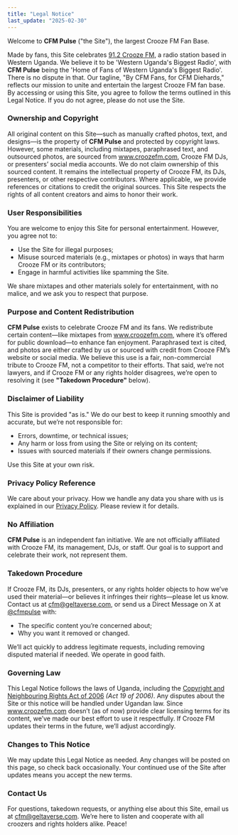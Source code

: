 ```yaml
---
title: "Legal Notice"
last_update: "2025-02-30"
---
```


Welcome to **CFM Pulse** ("the Site"), the largest Crooze FM Fan Base.

Made by fans, this Site celebrates [91.2 Crooze FM](https://www.croozefm.com/), a radio station based in Western Uganda. We believe it to be 'Western Uganda's Biggest Radio', with **CFM Pulse** being the 'Home of Fans of Western Uganda's Biggest Radio'. There is no dispute in that. Our tagline, "By CFM Fans, for CFM Diehards," reflects our mission to unite and entertain the largest Crooze FM fan base. By accessing or using this Site, you agree to follow the terms outlined in this Legal Notice. If you do not agree, please do not use the Site.

### Ownership and Copyright

All original content on this Site—such as manually crafted photos, text, and designs—is the property of **CFM Pulse** and protected by copyright laws. However, some materials, including mixtapes, paraphrased text, and outsourced photos, are sourced from www.croozefm.com, Crooze FM DJs, or presenters’ social media accounts. We do not claim ownership of this sourced content. It remains the intellectual property of Crooze FM, its DJs, presenters, or other respective contributors. Where applicable, we provide references or citations to credit the original sources. This Site respects the rights of all content creators and aims to honor their work.

### User Responsibilities

You are welcome to enjoy this Site for personal entertainment. However, you agree not to:

- Use the Site for illegal purposes;
- Misuse sourced materials (e.g., mixtapes or photos) in ways that harm Crooze FM or its contributors;
- Engage in harmful activities like spamming the Site.

We share mixtapes and other materials solely for entertainment, with no malice, and we ask you to respect that purpose.

### Purpose and Content Redistribution

**CFM Pulse** exists to celebrate Crooze FM and its fans. We redistribute certain content—like mixtapes from www.croozefm.com, where it’s offered for public download—to enhance fan enjoyment. Paraphrased text is cited, and photos are either crafted by us or sourced with credit from Crooze FM’s website or social media. We believe this use is a fair, non-commercial tribute to Crooze FM, not a competitor to their efforts. That said, we’re not lawyers, and if Crooze FM or any rights holder disagrees, we’re open to resolving it (see **"Takedown Procedure"** below).

### Disclaimer of Liability

This Site is provided "as is." We do our best to keep it running smoothly and accurate, but we’re not responsible for:

- Errors, downtime, or technical issues;
- Any harm or loss from using the Site or relying on its content;
- Issues with sourced materials if their owners change permissions.

Use this Site at your own risk.

### Privacy Policy Reference

We care about your privacy. How we handle any data you share with us is explained in our [Privacy Policy](/policies/privacy-statement). Please review it for details.

### No Affiliation

**CFM Pulse** is an independent fan initiative. We are not officially affiliated with Crooze FM, its management, DJs, or staff. Our goal is to support and celebrate their work, not represent them.

### Takedown Procedure

If Crooze FM, its DJs, presenters, or any rights holder objects to how we’ve used their material—or believes it infringes their rights—please let us know. Contact us at [cfm@geltaverse.com](mailto:cfm@geltaverse.com), or send us a Direct Message on X at [@cfmpulse](https://x.com/cfmpulse) with:

- The specific content you’re concerned about;
- Why you want it removed or changed.

We’ll act quickly to address legitimate requests, including removing disputed material if needed. We operate in good faith.

### Governing Law

This Legal Notice follows the laws of Uganda, including the [Copyright and Neighbouring Rights Act of 2006](https://media.ulii.org/media/legislation/111713/source_file/1425664146ebb8e6/2006-19.pdf) _(Act 19 of 2006)_. Any disputes about the Site or this notice will be handled under Ugandan law. Since www.croozefm.com doesn’t (as of now) provide clear licensing terms for its content, we’ve made our best effort to use it respectfully. If Crooze FM updates their terms in the future, we’ll adjust accordingly.

### Changes to This Notice

We may update this Legal Notice as needed. Any changes will be posted on this page, so check back occasionally. Your continued use of the Site after updates means you accept the new terms.

### Contact Us

For questions, takedown requests, or anything else about this Site, email us at [cfm@geltaverse.com](mailto:cfm@geltaverse.com). We’re here to listen and cooperate with all croozers and rights holders alike. Peace!
